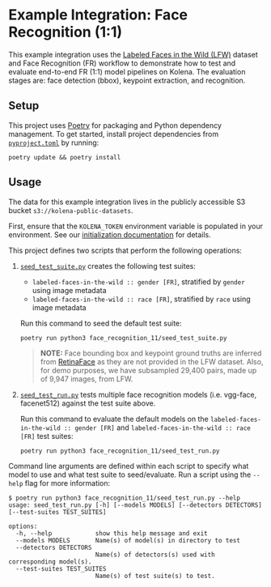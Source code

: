 # Example Integration: Face Recognition (1:1)

This example integration uses the [Labeled Faces in the Wild (LFW)](http://vis-www.cs.umass.edu/lfw/)
dataset and Face Recognition (FR) workflow to
demonstrate how to test and evaluate end-to-end FR (1:1) model pipelines on Kolena.
The evaluation stages are: face detection (bbox), keypoint extraction, and recognition.

## Setup

This project uses [Poetry](https://python-poetry.org/) for packaging and Python dependency management. To get started,
install project dependencies from [`pyproject.toml`](./pyproject.toml) by running:

```shell
poetry update && poetry install
```

## Usage

The data for this example integration lives in the publicly accessible S3 bucket `s3://kolena-public-datasets`.

First, ensure that the `KOLENA_TOKEN` environment variable is populated in your environment. See our
[initialization documentation](https://docs.kolena.io/installing-kolena/#initialization) for details.

This project defines two scripts that perform the following operations:

1. [`seed_test_suite.py`](face_recognition_11/seed_test_suite.py) creates the following test suites:

    - `labeled-faces-in-the-wild :: gender [FR]`, stratified by `gender` using image metadata
    - `labeled-faces-in-the-wild :: race [FR]`, stratified by `race` using image metadata

    Run this command to seed the default test suite:

    ```shell
    poetry run python3 face_recognition_11/seed_test_suite.py
    ```

    > **NOTE:**  Face bounding box and keypoint ground truths are inferred
    > from [RetinaFace](https://github.com/serengil/retinaface/) as they are not provided in the LFW dataset.
    > Also, for demo purposes, we have subsampled 29,400 pairs, made up of 9,947 images, from LFW.

2. [`seed_test_run.py`](face_recognition_11/seed_test_run.py)
   tests multiple face recognition models (i.e. vgg-face, facenet512) against the test suite above.

    Run this command to evaluate the default models on
    the `labeled-faces-in-the-wild :: gender [FR]` and `labeled-faces-in-the-wild :: race [FR]` test suites:

    ```shell
    poetry run python3 face_recognition_11/seed_test_run.py
    ```

Command line arguments are defined within each script to specify what model to use and what test suite to seed/evaluate.
Run a script using the `--help` flag for more information:

```shell
$ poetry run python3 face_recognition_11/seed_test_run.py --help
usage: seed_test_run.py [-h] [--models MODELS] [--detectors DETECTORS] [--test-suites TEST_SUITES]

options:
  -h, --help            show this help message and exit
  --models MODELS       Name(s) of model(s) in directory to test
  --detectors DETECTORS
                        Name(s) of detectors(s) used with corresponding model(s).
  --test-suites TEST_SUITES
                        Name(s) of test suite(s) to test.
```
